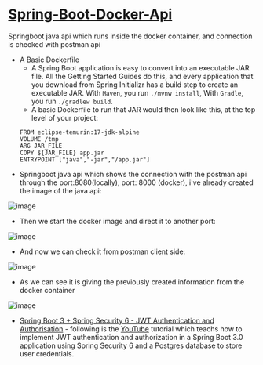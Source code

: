 # [Spring-Boot-Docker-Api](https://spring.io/guides/topicals/spring-boot-docker/)
Springboot java api which runs inside the docker container, and connection is checked with postman api

- A Basic Dockerfile
  - A Spring Boot application is easy to convert into an executable JAR file. All the Getting Started Guides do this, and every application that you download from Spring Initializr has a build step to create an executable JAR. With `Maven`, you run `./mvnw install`, With `Gradle`, you run `./gradlew build`.
  -  A basic Dockerfile to run that JAR would then look like this, at the top level of your project:
    ```
    FROM eclipse-temurin:17-jdk-alpine
    VOLUME /tmp
    ARG JAR_FILE
    COPY ${JAR_FILE} app.jar
    ENTRYPOINT ["java","-jar","/app.jar"]
    ```
- Springboot java api which shows the connection with the postman api through the port:8080(locally), port: 8000 (docker), i've already created the image of the java api:

![image](https://user-images.githubusercontent.com/24220136/227764481-756cb219-6bbd-49f6-9b4e-fad87ec73c1c.png)

- Then we start the docker image and direct it to another port:

![image](https://user-images.githubusercontent.com/24220136/227764655-74576719-6a72-434c-8463-5e311eeaa96a.png)

- And now we can check it from postman client side:

![image](https://user-images.githubusercontent.com/24220136/227764684-80e32615-4053-4830-a1f0-5317bbfc7126.png)

- As we can see it is giving the previously created information from the docker container

![image](https://github.com/af4092/Spring-Boot-Docker-Api/assets/24220136/f7af8d46-9c36-49ec-90ca-c09809c388e8)

- [Spring Boot 3 + Spring Security 6 - JWT Authentication and Authorisation](https://youtu.be/KxqlJblhzfI) - following is the [YouTube](https://www.youtube.com/) tutorial which teachs how to implement JWT authentication and authorization in a Spring Boot 3.0 application using Spring Security 6 and a Postgres database to store user credentials. 
